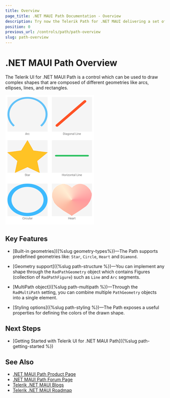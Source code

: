 ```yaml
---
title: Overview
page_title: .NET MAUI Path Documentation - Overview
description: Try now the Telerik Path for .NET MAUI delivering a set of options for drawing complex shapes composed of various geometries like arcs, ellipses, lines, and rectangles.
position: 0
previous_url: /controls/path/path-overview
slug: path-overview
---
```


# .NET MAUI Path Overview

The Telerik UI for .NET MAUI Path is a control which can be used to draw complex shapes that are composed of different geometries like arcs, ellipses, lines, and rectangles.

![.NET MAUI Path Overview](images/paths.png)

## Key Features

* [Built-in geometries]({%slug geometry-types%})&mdash;The Path supports predefined geometries like: `Star`, `Circle`, `Heart` and `Diamond`.

* [Geometry support]({%slug path-structure %})&mdash;You can implement any shape through the `RadPathGeometry` object which contains Figures (collection of `RadPathFigure`) such as `Line` and `Arc` segments.

* [MultiPath object]({%slug path-multipath %})&mdash;Through the `RadMultiPath` setting, you can combine multiple `PathGeometry` objects into a single element.

* [Styling options]({%slug path-styling %})&mdash;The Path exposes a useful properties for defining the colors of the drawn shape.

## Next Steps

* [Getting Started with Telerik UI for .NET MAUI Path]({%slug path-getting-started %})

## See Also

- [.NET MAUI Path Product Page](https://www.telerik.com/maui-ui/path)
- [.NET MAUI Path Forum Page](https://www.telerik.com/forums/maui?tagId=1783)
- [Telerik .NET MAUI Blogs](https://www.telerik.com/blogs/mobile-net-maui)
- [Telerik .NET MAUI Roadmap](https://www.telerik.com/support/whats-new/maui-ui/roadmap)
